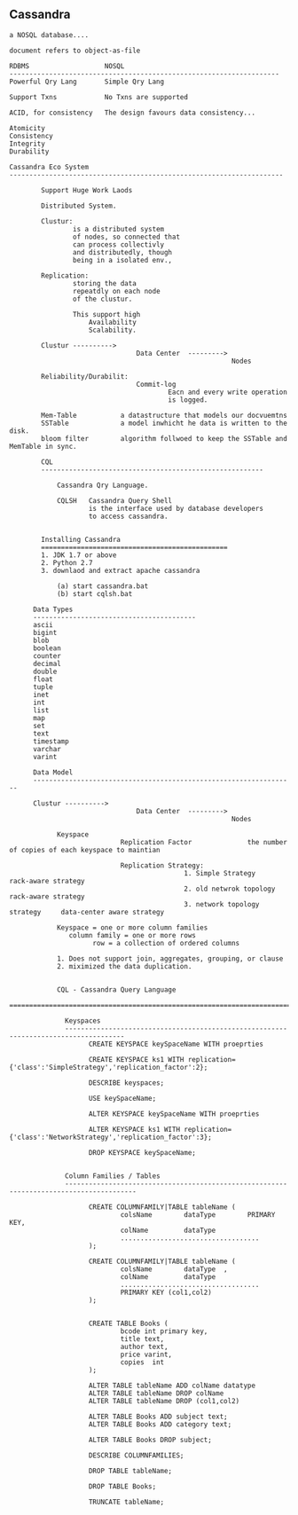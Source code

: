 
Cassandra
-----------------------------------------------

    a NOSQL database....

    document refers to object-as-file

    RDBMS                   NOSQL
    --------------------------------------------------------------------
    Powerful Qry Lang       Simple Qry Lang

    Support Txns            No Txns are supported

    ACID, for consistency   The design favours data consistency...

    Atomicity
    Consistency
    Integrity
    Durability

    Cassandra Eco System
    ---------------------------------------------------------------------

            Support Huge Work Laods
            
            Distributed System.

            Clustur:
                    is a distributed system
                    of nodes, so connected that
                    can process collectivly
                    and distributedly, though
                    being in a isolated env.,

            Replication:
                    storing the data 
                    repeatdly on each node
                    of the clustur.

                    This support high
                        Availability
                        Scalability.

            Clustur ---------->
                                    Data Center  --------->
                                                            Nodes

            Reliability/Durabilit:
                                    Commit-log
                                            Eacn and every write operation
                                            is logged.

            Mem-Table           a datastructure that models our docvuemtns
            SSTable             a model inwhicht he data is written to the disk.
            bloom filter        algorithm follwoed to keep the SSTable and MemTable in sync.

            CQL
            --------------------------------------------------------

                Cassandra Qry Language.

                CQLSH   Cassandra Query Shell
                        is the interface used by database developers 
                        to access cassandra.


            Installing Cassandra
            ===============================================
            1. JDK 1.7 or above
            2. Python 2.7
            3. downlaod and extract apache cassandra

                (a) start cassandra.bat
                (b) start cqlsh.bat

          Data Types
          -----------------------------------------
          ascii
          bigint
          blob
          boolean
          counter
          decimal
          double
          float
          tuple
          inet
          int
          list
          map
          set
          text
          timestamp
          varchar
          varint

          Data Model
          ------------------------------------------------------------------

          Clustur ---------->
                                    Data Center  --------->
                                                            Nodes

                Keyspace
                                Replication Factor              the number of copies of each keyspace to maintian

                                Replication Strategy:
                                                1. Simple Strategy               rack-aware strategy
                                                2. old netwrok topology          rack-aware strategy
                                                3. network topology strategy     data-center aware strategy

                Keyspace = one or more column families 
                   column family = one or more rows
                         row = a collection of ordered columns

                1. Does not support join, aggregates, grouping, or clause
                2. miximized the data duplication.


                CQL - Cassandra Query Language
                ================================================================================================

                  Keyspaces
                  -------------------------------------------------------------------------------------
                        CREATE KEYSPACE keySpaceName WITH proeprties

                        CREATE KEYSPACE ks1 WITH replication={'class':'SimpleStrategy','replication_factor':2};

                        DESCRIBE keyspaces;

                        USE keySpaceName;

                        ALTER KEYSPACE keySpaceName WITH proeprties

                        ALTER KEYSPACE ks1 WITH replication={'class':'NetworkStrategy','replication_factor':3};

                        DROP KEYSPACE keySpaceName;

                
                  Column Families / Tables
                  ----------------------------------------------------------------------------------------

                        CREATE COLUMNFAMILY|TABLE tableName (
                                colsName        dataType        PRIMARY KEY,
                                colName         dataType
                                ...................................
                        );

                        CREATE COLUMNFAMILY|TABLE tableName (
                                colsName        dataType  ,
                                colName         dataType
                                ...................................
                                PRIMARY KEY (col1,col2)
                        );


                        CREATE TABLE Books (
                                bcode int primary key,
                                title text,
                                author text,
                                price varint,
                                copies  int
                        );

                        ALTER TABLE tableName ADD colName datatype
                        ALTER TABLE tableName DROP colName
                        ALTER TABLE tableName DROP (col1,col2)

                        ALTER TABLE Books ADD subject text;
                        ALTER TABLE Books ADD category text;

                        ALTER TABLE Books DROP subject;

                        DESCRIBE COLUMNFAMILIES;

                        DROP TABLE tableName;

                        DROP TABLE Books;

                        TRUNCATE tableName;

                        



        
                











            








